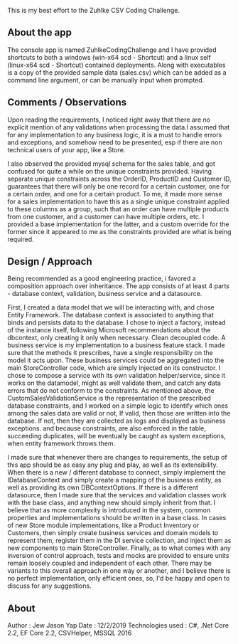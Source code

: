 ﻿This is my best effort to the Zuhlke CSV Coding Challenge.

## About the app
The console app is named ZuhlkeCodingChallenge and I have provided shortcuts to both a windows (win-x64 scd - Shortcut) 
and a linux self (linux-x64 scd - Shortcut) contained deployments. Along with executables is a copy of the provided sample data (sales.csv)
which can be added as a command line argument, or can be manually input when prompted.

## Comments / Observations
Upon reading the requirements, I noticed  right away that there are no explicit mention of any validations when processing the data.I assumed that for any implementation to any business logic, it is a must to handle errors and exceptions, and somehow need to be presented, esp if there are non technical users of your app, like a Store.

I also observed the provided mysql schema for the sales table, and got confused for quite a while on the unique constraints provided. Having separate unique constraints across the OrderID, ProductID and Customer ID, guarantees that there will only be one record for a certain customer, one for a certain order, and one for a certain product. To me, it made more sense for a sales implementation to have this as a single unique constraint applied to these columns as a group, such that an order can have multiple products from one customer, and a customer can have multiple orders, etc. I provided a base implementation for the latter, and a custom override for the former since it appeared to me as the constraints provided are what is being required.

## Design / Approach
Being recommended as a good engineering practice, i favored a composition approach over inheritance. 
The app consists of at least 4 parts - database context, validation, business service and a datasource. 

First, I created a data model that we will be interacting with, and chose Entity Framework. The database context is associated to anything that binds and persists data to the database. I chose to inject a factory, instead of the instance itself, following Microsoft recommendations about the dbcontext, only creating it only when necessary. Clean decoupled code.
A business service is my implementation to a business feature stack. I made sure that the methods it prescribes, have a single responsibility on the model it acts upon. These business services could be aggregated into the main StoreController code, which are simply injected on its constructor. 
I chose to compose a service with its own validation helper/service, since it works on the datamodel, might as well validate them, and catch any data errors that do not conform to the constraints. As mentioned above, the CustomSalesValidationService is the representation of the prescribed database constraints, and I worked on a simple logic to identify which ones among the sales data are valid or not, If valid, then those are written into the database. If not, then they are collected as logs and displayed as business exceptions. and because constraints, are also enforced in the table, succeeding duplicates, will be eventually be caught as system exceptions, when entity framework throws them.

I made sure that whenever there are changes to requirements, the setup of this app should be as easy any plug and play, as well as its extensibility.
When there is a new / different database to connect, simply implement the IDatabaseContext and simply create a mapping of the business entity, as well as providing its own DBContextOptions.
If there is a different datasource, then I made sure that the services and validation classes work with the base class, and anything new should simply inherit from that. I believe that as more complexity is introduced in the system, common properties and implementations should be written in a base class. 
In cases of new Store module implementations, like a Product Inventory or Customers, then simply create business services and domain models to represent them, register them in the DI service collection, and inject them as new components to main StoreController. 
Finally, as to what comes with any inversion of control approach, tests and mocks are provided to ensure units remain loosely coupled and independent of each other. 
There may be variants to this overall approach in one way or another, and I believe there is no perfect implementation, only efficient ones, so, I'd be happy and open to discuss for any suggestions.

## About
Author : Jew Jason Yap
Date : 12/2/2019
Technologies used : C#, .Net Core 2.2, EF Core 2.2, CSVHelper, MSSQL 2016